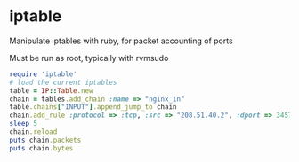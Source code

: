 iptable
=======

Manipulate iptables with ruby, for packet accounting of ports

Must be run as root, typically with rvmsudo

```ruby
require 'iptable'
# load the current iptables
table = IP::Table.new
chain = tables.add_chain :name => "nginx_in"
table.chains["INPUT"].append_jump_to chain
chain.add_rule :protocol => :tcp, :src => "208.51.40.2", :dport => 34576
sleep 5
chain.reload
puts chain.packets
puts chain.bytes
```
